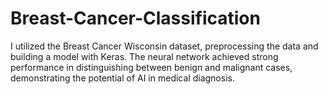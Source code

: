 # Breast-Cancer-Classification
I utilized the Breast Cancer Wisconsin dataset, preprocessing the data and building a model with Keras. The neural network achieved strong performance in distinguishing between benign and malignant cases, demonstrating the potential of AI in medical diagnosis. 
